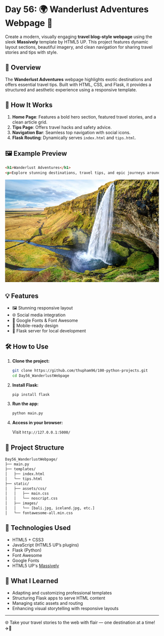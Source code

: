 # Day 56: 🌍 Wanderlust Adventures Webpage 🚀

Create a modern, visually engaging **travel blog-style webpage** using the sleek **Massively** template by HTML5 UP. This project features dynamic layout sections, beautiful imagery, and clean navigation for sharing travel stories and tips with style.

## 🌟 Overview

The **Wanderlust Adventures** webpage highlights exotic destinations and offers essential travel tips. Built with HTML, CSS, and Flask, it provides a structured and aesthetic experience using a responsive template.

## 🚧 How It Works

1. **Home Page**: Features a bold hero section, featured travel stories, and a clean article grid.
2. **Tips Page**: Offers travel hacks and safety advice.
3. **Navigation Bar**: Seamless top navigation with social icons.
4. **Flask Routing**: Dynamically serves `index.html` and `tips.html`.

## 🖼️ Example Preview

```html
<h1>Wanderlust Adventures</h1>
<p>Explore stunning destinations, travel tips, and epic journeys around the world 🌍</p>
```

![Preview](static/images/iceland.jpg)

## 💡 Features

* 🖼️ Stunning responsive layout
* 🌐 Social media integration
* 🧭 Google Fonts & Font Awesome
* 📱 Mobile-ready design
* 🧭 Flask server for local development

## 🛠️ How to Use

1. **Clone the project:**

   ```bash
   git clone https://github.com/thupham96/100-python-projects.git
   cd Day56_WanderlustWebpage
   ```

2. **Install Flask:**

   ```bash
   pip install flask
   ```

3. **Run the app:**

   ```bash
   python main.py
   ```

4. **Access in your browser:**

   Visit `http://127.0.0.1:5000/`

## 📂 Project Structure

```
Day56_WanderlustWebpage/
├── main.py
├── templates/
│   ├── index.html
│   └── tips.html
├── static/
│   ├── assets/css/
│   │   ├── main.css
│   │   └── noscript.css
│   ├── images/
│   │   └── [bali.jpg, iceland.jpg, etc.]
│   └── fontawesome-all.min.css
```

## 🧰 Technologies Used

* HTML5 + CSS3
* JavaScript (HTML5 UP’s plugins)
* Flask (Python)
* Font Awesome
* Google Fonts
* HTML5 UP's [Massively](https://html5up.net/massively)

## 🧠 What I Learned

* Adapting and customizing professional templates
* Structuring Flask apps to serve HTML content
* Managing static assets and routing
* Enhancing visual storytelling with responsive layouts

---

🌐 Take your travel stories to the web with flair — one destination at a time! ✈️📸
